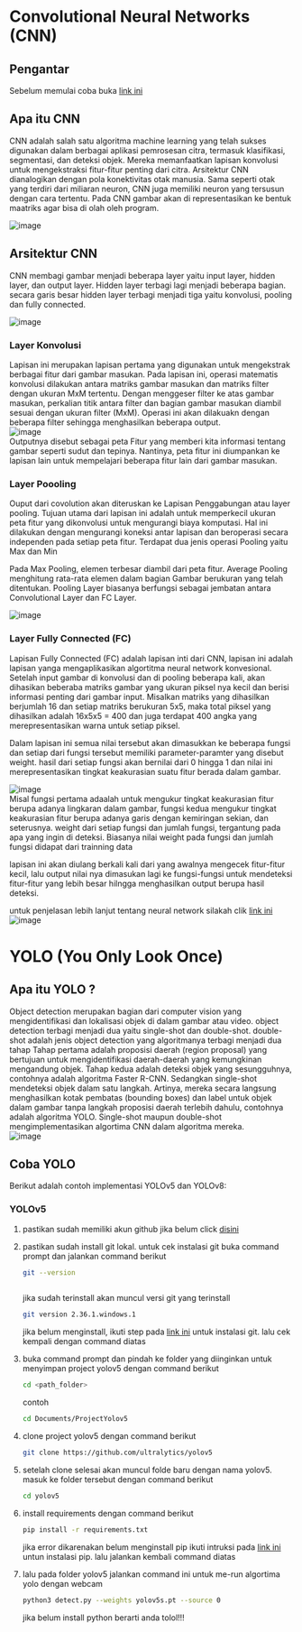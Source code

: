 # Convolutional Neural Networks (CNN)

## Pengantar

Sebelum memulai coba buka [link
ini](https://adamharley.com/nn_vis/cnn/2d.html)

## Apa itu CNN

CNN adalah salah satu algoritma machine learning yang telah sukses
digunakan dalam berbagai aplikasi pemrosesan citra, termasuk
klasifikasi, segmentasi, dan deteksi objek. Mereka memanfaatkan lapisan
konvolusi untuk mengekstraksi fitur-fitur penting dari citra. Arsitektur
CNN dianalogikan dengan pola konektivitas otak manusia. Sama seperti
otak yang terdiri dari miliaran neuron, CNN juga memiliki neuron yang
tersusun dengan cara tertentu. Pada CNN gambar akan di representasikan
ke bentuk maatriks agar bisa di olah oleh program.

![image](./images/matriks.png)

## Arsitektur CNN

CNN membagi gambar menjadi beberapa layer yaitu input layer, hidden
layer, dan output layer. Hidden layer terbagi lagi menjadi beberapa
bagian. secara garis besar hidden layer terbagi menjadi tiga yaitu
konvolusi, pooling dan fully connected.

![image](./images/layer.png)

### Layer Konvolusi

Lapisan ini merupakan lapisan pertama yang digunakan untuk mengekstrak
berbagai fitur dari gambar masukan. Pada lapisan ini, operasi matematis
konvolusi dilakukan antara matriks gambar masukan dan matriks filter
dengan ukuran MxM tertentu. Dengan menggeser filter ke atas gambar
masukan, perkalian titik antara filter dan bagian gambar masukan diambil
sesuai dengan ukuran filter (MxM). Operasi ini akan dilakuakn dengan
beberapa filter sehingga menghasilkan beberapa output.  
![image](./images/convolution.png)  
Outputnya disebut sebagai peta Fitur yang memberi kita informasi tentang
gambar seperti sudut dan tepinya. Nantinya, peta fitur ini diumpankan ke
lapisan lain untuk mempelajari beberapa fitur lain dari gambar masukan.

### Layer Poooling

Ouput dari covolution akan diteruskan ke Lapisan Penggabungan atau layer
pooling. Tujuan utama dari lapisan ini adalah untuk memperkecil ukuran
peta fitur yang dikonvolusi untuk mengurangi biaya komputasi. Hal ini
dilakukan dengan mengurangi koneksi antar lapisan dan beroperasi secara
independen pada setiap peta fitur. Terdapat dua jenis operasi Pooling
yaitu Max dan Min

Pada Max Pooling, elemen terbesar diambil dari peta fitur. Average
Pooling menghitung rata-rata elemen dalam bagian Gambar berukuran yang
telah ditentukan. Pooling Layer biasanya berfungsi sebagai jembatan
antara Convolutional Layer dan FC Layer.

![image](./images/pooling.png)

### Layer Fully Connected (FC)

Lapisan Fully Connected (FC) adalah lapisan inti dari CNN, lapisan ini
adalah lapisan yanga mengaplikasikan algortitma neural network
konvesional. Setelah input gambar di konvolusi dan di pooling beberapa
kali, akan dihasikan beberaba matriks gambar yang ukuran piksel nya
kecil dan berisi informasi penting dari gambar input. Misalkan matriks
yang dihasilkan berjumlah 16 dan setiap matriks berukuran 5x5, maka
total piksel yang dihasilkan adalah 16x5x5 = 400 dan juga terdapat 400
angka yang merepresentasikan warna untuk setiap piksel.

Dalam lapisan ini semua nilai tersebut akan dimasukkan ke beberapa
fungsi dan setiap dari fungsi tersebut memiliki parameter-paramter yang
disebut weight. hasil dari setiap fungsi akan bernilai dari 0 hingga 1
dan nilai ini merepresentasikan tingkat keakurasian suatu fitur berada
dalam gambar.

![image](./images/fitur.png)  
Misal fungsi pertama adaalah untuk mengukur tingkat keakurasian fitur
berupa adanya lingkaran dalam gambar, fungsi kedua mengukur tingkat
keakurasian fitur berupa adanya garis dengan kemiringan sekian, dan
seterusnya. weight dari setiap fungsi dan jumlah fungsi, tergantung pada
apa yang ingin di deteksi. Biasanya nilai weight pada fungsi dan jumlah
fungsi didapat dari trainning data

lapisan ini akan diulang berkali kali dari yang awalnya mengecek
fitur-fitur kecil, lalu output nilai nya dimasukan lagi ke fungsi-fungsi
untuk mendeteksi fitur-fitur yang lebih besar hilngga menghasilkan
output berupa hasil deteksi.

untuk penjelasan lebih lanjut tentang neural network silakah clik [link
ini](https://www.youtube.com/watch?v=aircAruvnKk)  
![image](./images/fully.png)

# YOLO (You Only Look Once)

## Apa itu YOLO ?

Object detection merupakan bagian dari computer vision yang
mengidentifikasi dan lokalisasi objek di dalam gambar atau video. object
detection terbagi menjadi dua yaitu single-shot dan double-shot.
double-shot adalah jenis object detection yang algoritmanya terbagi
menjadi dua tahap Tahap pertama adalah proposisi daerah (region
proposal) yang bertujuan untuk mengidentifikasi daerah-daerah yang
kemungkinan mengandung objek. Tahap kedua adalah deteksi objek yang
sesungguhnya, contohnya adalah algoritma Faster R-CNN. Sedangkan
single-shot mendeteksi objek dalam satu langkah. Artinya, mereka secara
langsung menghasilkan kotak pembatas (bounding boxes) dan label untuk
objek dalam gambar tanpa langkah proposisi daerah terlebih dahulu,
contohnya adalah algoritma YOLO. Single-shot maupun double-shot
mengimplementasikan algortima CNN dalam algoritma mereka.  
![image](./images/jenis.png)  

## Coba YOLO

Berikut adalah contoh implementasi YOLOv5 dan YOLOv8:

### YOLOv5

1.  pastikan sudah memiliki akun github jika belum click
    [disini](https://github.com/join)

2.  pastikan sudah install git lokal. untuk cek instalasi git buka command prompt dan jalankan command berikut 

    ``` bash
    git --version
        
    ```
    jika sudah terinstall akan muncul versi git yang terinstall
    ``` bash
    git version 2.36.1.windows.1

    ```
    jika belum menginstall, ikuti step pada [link ini](https://git-scm.com/book/en/v2/Getting-Started-Installing-Git) untuk instalasi git. lalu cek kempali dengan command diatas
3.  buka command prompt dan pindah ke folder yang diinginkan untuk menyimpan project yolov5 dengan command berikut

    ``` bash
    cd <path_folder>
    ```
    contoh
    ``` bash
    cd Documents/ProjectYolov5
    ```
4.  clone project yolov5 dengan command berikut

    ``` bash
    git clone https://github.com/ultralytics/yolov5
    ```
5. setelah clone selesai akan muncul folde baru dengan nama yolov5. masuk ke folder tersebut dengan command berikut

    ``` bash
    cd yolov5
    ```
6.  install requirements dengan command berikut

    ``` bash
    pip install -r requirements.txt 
    ```
    jika error dikarenakan belum menginstall pip ikuti intruksi pada [link ini](https://pip.pypa.io/en/stable/installation/) untun instalasi pip. lalu jalankan kembali command diatas

7. lalu pada folder yolov5 jalankan command ini untuk me-run algortima yolo dengan webcam
    ```bash
    python3 detect.py --weights yolov5s.pt --source 0
    ```
    jika belum install python berarti anda tolol!!!
    